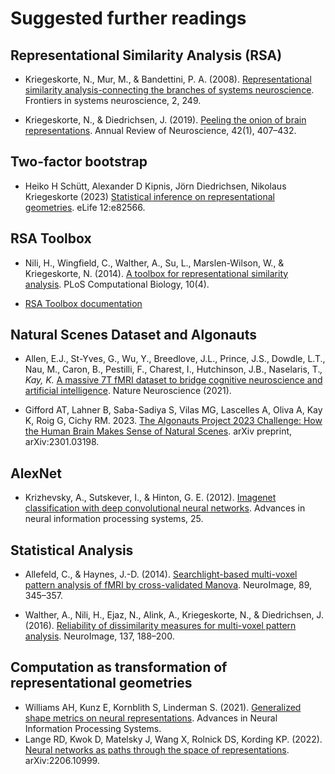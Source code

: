 # Suggested further readings 

## Representational Similarity Analysis (RSA)

- Kriegeskorte, N., Mur, M., & Bandettini, P. A. (2008). [Representational similarity analysis-connecting the branches of systems neuroscience](https://www.frontiersin.org/articles/10.3389/neuro.06.004.2008/full). Frontiers in systems neuroscience, 2, 249.

- Kriegeskorte, N., & Diedrichsen, J. (2019). [Peeling the onion of brain representations](https://doi.org/10.1146/annurev-neuro-080317-061906). Annual Review of Neuroscience, 42(1), 407–432.

## Two-factor bootstrap

- Heiko H Schütt, Alexander D Kipnis, Jörn Diedrichsen, Nikolaus Kriegeskorte (2023) [Statistical inference on representational geometries](https://elifesciences.org/articles/82566). eLife 12:e82566.

## RSA Toolbox

- Nili, H., Wingfield, C., Walther, A., Su, L., Marslen-Wilson, W., & Kriegeskorte, N. (2014). [A toolbox for representational similarity analysis](https://doi.org/10.1371/journal.pcbi.1003553). PLoS Computational Biology, 10(4).

- [RSA Toolbox documentation](https://rsatoolbox.readthedocs.io/en/stable/index.html)

## Natural Scenes Dataset and Algonauts

- Allen, E.J., St-Yves, G., Wu, Y., Breedlove, J.L., Prince, J.S., Dowdle, L.T., Nau, M., Caron, B., Pestilli, F., Charest, I., Hutchinson, J.B., Naselaris, T.*, Kay, K.* [A massive 7T fMRI dataset to bridge cognitive neuroscience and artificial intelligence](https://www.nature.com/articles/s41593-021-00962-x). Nature Neuroscience (2021).

- Gifford AT, Lahner B, Saba-Sadiya S, Vilas MG, Lascelles A, Oliva A, Kay K, Roig G, Cichy RM. 2023. [The Algonauts Project 2023 Challenge: How the Human Brain Makes Sense of Natural Scenes](https://doi.org/10.48550/arXiv.2301.03198). arXiv preprint, arXiv:2301.03198.

## AlexNet

- Krizhevsky, A., Sutskever, I., & Hinton, G. E. (2012). [Imagenet classification with deep convolutional neural networks](https://proceedings.neurips.cc/paper_files/paper/2012/file/c399862d3b9d6b76c8436e924a68c45b-Paper.pdf). Advances in neural information processing systems, 25.

## Statistical Analysis

- Allefeld, C., & Haynes, J.-D. (2014). [Searchlight-based multi-voxel pattern analysis of fMRI by cross-validated Manova](https://doi.org/10.1016/j.neuroimage.2013.11.043). NeuroImage, 89, 345–357.

- Walther, A., Nili, H., Ejaz, N., Alink, A., Kriegeskorte, N., & Diedrichsen, J. (2016). [Reliability of dissimilarity measures for multi-voxel pattern analysis](https://doi.org/10.1016/j.neuroimage.2015.12.012). NeuroImage, 137, 188–200.

## Computation as transformation of representational geometries

- Williams AH, Kunz E, Kornblith S, Linderman S. (2021). [Generalized shape metrics on neural representations](https://arxiv.org/abs/2110.14739). Advances in Neural Information Processing Systems.
- Lange RD, Kwok D, Matelsky J, Wang X, Rolnick DS, Kording KP. (2022). [Neural networks as paths through the space of representations](https://arxiv.org/abs/2206.10999). arXiv:2206.10999.
